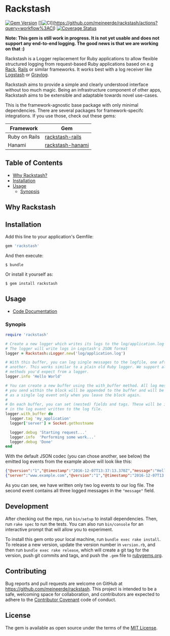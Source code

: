 # Rackstash

[![Gem Version](https://badge.fury.io/rb/rackstash.svg)](https://rubygems.org/gems/rackstash)
[]![CI](https://github.com/meineerde/rackstash/workflows/CI/badge.svg)](https://github.com/meineerde/rackstash/actions?query=workflow%3ACI)
[![Coverage Status](https://coveralls.io/repos/github/meineerde/rackstash/badge.svg?branch=master)](https://coveralls.io/github/meineerde/rackstash?branch=master)

**Note: This gem is still work in progress. It is not yet usable and does not support any end-to-end logging. The good news is that we are working on that :)**

Rackstash is a Logger replacement for Ruby applications to allow flexible structured logging from request-based Ruby applications based on e.g [Rack](https://github.com/rack/rack), [Rails](http://rubyonrails.org/) or similar frameworks. It works best with a log receiver like [Logstash](https://www.elastic.co/products/logstash) or [Graylog](https://www.graylog.org).

Rackstash aims to provide a simple and clearly understood interface without too much magic. Being an infrastructure component of other apps, Rackstash aims to be extensible and adaptable towards novel use-cases.

This is the framework-agnostic base package with only minimal dependencies. There are several packages for framework-specifc integrations. If you use those, check out these gems:

| Framework     | Gem |
| ------------- | --- |
| Ruby on Rails | [rackstash-rails](https://github.com/meineerde/rackstash-rails) |
| Hanami        | [rackstash-hanami](https://github.com/meineerde/rackstash-hanami) |

## Table of Contents

* [Why Rackstash?](#why-rackstash)
* [Installation](#installation)
* [Usage](#usage)
  - [Synopsis](#synopsis)

## Why Rackstash

## Installation

Add this line to your application's Gemfile:

```ruby
gem 'rackstash'
```

And then execute:

    $ bundle

Or install it yourself as:

    $ gem install rackstash

## Usage

* [Code Documentation](http://www.rubydoc.info/github/meineerde/rackstash/master)

### Synopis

```ruby
require 'rackstash'

# Create a new logger which writes its logs to the log/application.log file
# The logger will write logs in Logstash's JSON format
logger = Rackstash::Logger.new('log/application.log')

# With this buffer, you can log single messages to the logfile, one after
# another. This works similar to a plain old Ruby logger. We support all
# methods you'd expect from a logger.
logger.info 'Hello World'

# You can create a new buffer using the with_buffer method. All log messages
# you send within the block will be appended to the buffer and will be flushed
# as a single log event only when you leave the block again.
#
# On each buffer, you can set (nested) fields and tags. These will be included
# in the log event written to the log file.
logger.with_buffer do
  logger.tag 'my_application'
  logger['server'] = Socket.gethostname

  logger.debug 'Starting request...'
  logger.info  'Performing some work...'
  logger.debug 'Done'
end
```

With the default JSON codec (you can chose another, see below) the emitted log events from the example above will look like this:

```json
{"@version":"1","@timestamp":"2016-12-07T13:37:13.370Z","message":"Hello World","tags":[]}
{"server":"www.example.com","@version":"1","@timestamp":"2016-12-07T13:37:13.420Z","message":"Starting request...\nPerforming some work...\nDone","tags":["my_application"]}
```

As you can see, we have written only two log events to our log file. The second event contains all three logged messages in the `"message"` field.

## Development

After checking out the repo, run `bin/setup` to install dependencies. Then, run `rake spec` to run the tests. You can also run `bin/console` for an interactive prompt that will allow you to experiment.

To install this gem onto your local machine, run `bundle exec rake install`. To release a new version, update the version number in `version.rb`, and then run `bundle exec rake release`, which will create a git tag for the version, push git commits and tags, and push the `.gem` file to [rubygems.org](https://rubygems.org).

## Contributing

Bug reports and pull requests are welcome on GitHub at https://github.com/meineerde/rackstash. This project is intended to be a safe, welcoming space for collaboration, and contributors are expected to adhere to the [Contributor Covenant](http://contributor-covenant.org) code of conduct.

## License

The gem is available as open source under the terms of the [MIT License](LICENSE.txt).
